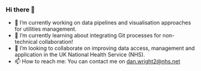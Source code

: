 ### Hi there 👋

<!--
**danwrisar/danwrisar** is a ✨ _special_ ✨ repository because its `README.md` (this file) appears on your GitHub profile.

Here are some ideas to get you started:

- 🔭 I’m currently working on ...
- 🌱 I’m currently learning ...
- 👯 I’m looking to collaborate on ...
- 🤔 I’m looking for help with ...
- 💬 Ask me about ...
- 📫 How to reach me: ...
- 😄 Pronouns: ...
- ⚡ Fun fact: ...
-->

- 🔭 I’m currently working on data pipelines and visualisation approaches for utilities management.
- 🌱 I’m currently learning about integrating Git processes for non-technical collaboration!
- 👯 I’m looking to collaborate on improving data access, management and application in the UK National Health Service (NHS).
- 📫 How to reach me: You can contact me on dan.wright2@nhs.net
